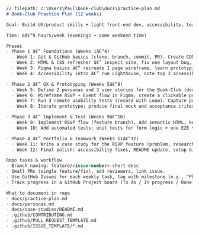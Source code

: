 ﻿```markdown
// filepath: c:\Users\Paul\book-club\docs\practice-plan.md
# Book-Club Practice Plan (12 weeks)

Goal: Build UX/product skills + light front-end dev, accessibility, teamwork, and portfolio items using the Book-Club project.

Time: 6â€“9 hours/week (evenings + some weekend time)

Phases
- Phase 1 â€” Foundations (Weeks 1â€“4)
  - Week 1: Git & GitHub basics (clone, branch, commit, PR). Create CONTRIBUTING.md and PR template.
  - Week 2: HTML & CSS refresher â€” inspect site, fix one layout bug, add semantic elements.
  - Week 3: Figma basics â€” recreate 1 page wireframe, learn prototyping.
  - Week 4: Accessibility intro â€” run Lighthouse, note top 3 accessibility issues.

- Phase 2 â€” UX & Prototyping (Weeks 5â€“8)
  - Week 5: Define 2 personas and 3 user stories for the Book-Club (docs/personas.md).
  - Week 6: Wireframe RSVP + Event flow in Figma; create a clickable prototype.
  - Week 7: Run 3 remote usability tests (record with Loom). Capture problems & quotes.
  - Week 8: Iterate prototype; produce final mock and acceptance criteria.

- Phase 3 â€” Implement & Test (Weeks 9â€“10)
  - Week 9: Implement RSVP flow (feature branch). Add semantic HTML, keyboard support.
  - Week 10: Add automated tests: unit tests for form logic + one E2E test (Playwright/Cypress). Add CI run (GitHub Actions).

- Phase 4 â€” Portfolio & Teamwork (Weeks 11â€“12)
  - Week 11: Write a case study for the RSVP feature (problem, research, prototype, implementation, usability results). Add Loom demo.
  - Week 12: Final polish: accessibility fixes, README update, setup GitHub Project / milestones, publish demo.

Repo tasks & workflow
- Branch naming: feature/<issue-number>-short-desc
- Small PRs (single feature/fix), add reviewers, link issue.
- Use GitHub Issues for each weekly task, tag with milestone (e.g., "Phase 1").
- Track progress in a GitHub Project board (To do / In progress / Done).

What to document in repo
- docs/practice-plan.md
- docs/personas.md
- docs/case-studies/README.md
- .github/CONTRIBUTING.md
- .github/PULL_REQUEST_TEMPLATE.md
- .github/ISSUE_TEMPLATE/*.md
```
